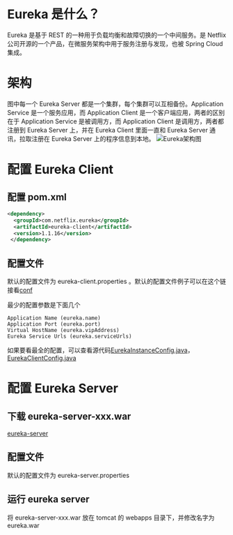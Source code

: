 # Eureka 是什么？

Eureka 是基于 REST 的一种用于负载均衡和故障切换的一个中间服务。是 Netflix 公司开源的一个产品，在微服务架构中用于服务注册与发现，也被 Spring Cloud 集成。

# 架构

图中每一个 Eureka Server 都是一个集群，每个集群可以互相备份。Application Service 是一个服务应用，而 Application Client 是一个客户端应用，两者的区别在于 Application Service 是被调用方，而 Application Client 是调用方，两者都注册到 Eureka Server 上，并在 Eureka Client 里面一直和 Eureka Server 通讯，拉取注册在 Eureka Server 上的程序信息到本地。
![Eureka架构图](https://github.com/1CSH1/technology-stack/eureka/img/01.eureka-architecture)

# 配置 Eureka Client

## 配置 pom.xml

```xml
<dependency>
  <groupId>com.netflix.eureka</groupId>
  <artifactId>eureka-client</artifactId>
  <version>1.1.16</version>
 </dependency>
```

## 配置文件

默认的配置文件为 eureka-client.properties 。默认的配置文件例子可以在这个链接看[conf](https://github.com/Netflix/eureka/tree/master/eureka-examples/conf)

最少的配置参数是下面几个

```
Application Name (eureka.name)
Application Port (eureka.port)
Virtual HostName (eureka.vipAddress)
Eureka Service Urls (eureka.serviceUrls)
```
如果要看最全的配置，可以查看源代码[EurekaInstanceConfig.java](https://github.com/Netflix/eureka/blob/master/eureka-client/src/main/java/com/netflix/appinfo/EurekaInstanceConfig.java)，[EurekaClientConfig.java](https://github.com/Netflix/eureka/blob/master/eureka-client/src/main/java/com/netflix/discovery/EurekaClientConfig.java)

# 配置 Eureka Server

## 下载 eureka-server-xxx.war

[eureka-server](http://search.maven.org/#search%7Cga%7C1%7Ceureka-server)

## 配置文件

默认的配置文件为 eureka-server.properties

## 运行 eureka server
将 eureka-server-xxx.war 放在 tomcat 的 webapps 目录下，并修改名字为 eureka.war



